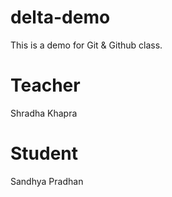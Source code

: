 # delta-demo
This is a demo for Git &amp; Github class.

# Teacher
Shradha Khapra

# Student
Sandhya Pradhan

